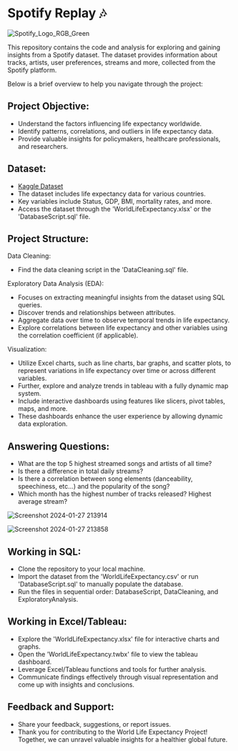 # Spotify Replay 🎶
![Spotify_Logo_RGB_Green](https://github.com/LPhilip-CS/Spotify-Replay/assets/98559773/204e1a6b-99d9-4645-8e6b-ccd3d9d59c15)

This repository contains the code and analysis for exploring and gaining insights from a Spotify dataset. The dataset provides information about tracks, artists, user preferences, streams and more, collected from the Spotify platform. 

Below is a brief overview to help you navigate through the project:

## Project Objective:
- Understand the factors influencing life expectancy worldwide.
- Identify patterns, correlations, and outliers in life expectancy data.
- Provide valuable insights for policymakers, healthcare professionals, and researchers.

## Dataset:
- [Kaggle Dataset](https://www.kaggle.com/datasets/nelgiriyewithana/top-spotify-songs-2023)
- The dataset includes life expectancy data for various countries.
- Key variables include Status, GDP, BMI, mortality rates, and more.
- Access the dataset through the 'WorldLifeExpectancy.xlsx' or the 'DatabaseScript.sql' file.

## Project Structure:
Data Cleaning:
- Find the data cleaning script in the 'DataCleaning.sql' file.
  
Exploratory Data Analysis (EDA):
- Focuses on extracting meaningful insights from the dataset using SQL queries. 
- Discover trends and relationships between attributes.
- Aggregate data over time to observe temporal trends in life expectancy.
- Explore correlations between life expectancy and other variables using the correlation coefficient (if applicable).


Visualization:
- Utilize Excel charts, such as line charts, bar graphs, and scatter plots, to represent variations in life expectancy over time or across different variables.
- Further, explore and analyze trends in tableau with a fully dynamic map system.
- Include interactive dashboards using features like slicers, pivot tables, maps, and more.
- These dashboards enhance the user experience by allowing dynamic data exploration.


## Answering Questions:
- What are the top 5 highest streamed songs and artists of all time?
- Is there a difference in total daily streams?
- Is there a correlation between song elements (danceability, speechiness, etc...) and the popularity of the song?
- Which month has the highest number of tracks released? Highest average stream? 

![Screenshot 2024-01-27 213914](https://github.com/LPhilip-CS/Spotify-Replay/assets/98559773/a07f4495-20cb-4354-b812-7caa77585ef8)


![Screenshot 2024-01-27 213858](https://github.com/LPhilip-CS/Spotify-Replay/assets/98559773/15cb8308-a024-4375-b8ba-d1e4ff141efc)

## Working in SQL:
- Clone the repository to your local machine.
- Import the dataset from the 'WorldLifeExpectancy.csv' or run 'DatabaseScript.sql' to manually populate the database.
- Run the files in sequential order: DatabaseScript, DataCleaning, and ExploratoryAnalysis.

## Working in Excel/Tableau:
- Explore the 'WorldLifeExpectancy.xlsx' file for interactive charts and graphs.
- Open the 'WorldLifeExpectancy.twbx' file to view the tableau dashboard.
- Leverage Excel/Tableau functions and tools for further analysis.
- Communicate findings effectively through visual representation and come up with insights and conclusions.

## Feedback and Support:
- Share your feedback, suggestions, or report issues.
- Thank you for contributing to the World Life Expectancy Project! Together, we can unravel valuable insights for a healthier global future.
